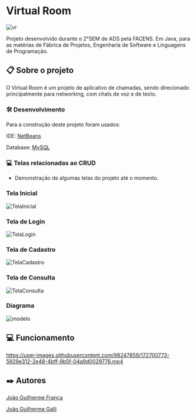 # Virtual Room 
![vr](https://user-images.githubusercontent.com/98247859/172670016-f18852fe-61ed-4e11-b205-b03f14dd1544.png)

Projeto desenvolvido durante o 2°SEM de ADS pela FACENS. Em Java, para as matérias de Fábrica de Projetos, Engenharia de Software e Linguagens de Programação.

## 📋 Sobre o projeto

O Virtual Room é um projeto de aplicativo de chamadas, sendo direcionado principalmente para networking, com chats de voz e de texto.

### 🛠️ Desenvolvimento

Para a construção deste projeto foram usados:

IDE: [NetBeans](https://netbeans.apache.org)

Database: [MySQL](https://www.mysql.com)

### 💻 Telas relacionadas ao CRUD

* Demonstração de algumas telas do projeto até o momento.

### Tela Inicial

![TelaInicial](https://user-images.githubusercontent.com/98247859/172670689-1b8c4f57-63c7-4fda-98e9-f7b8bc588b47.png)


### Tela de Login

![TelaLogin](https://user-images.githubusercontent.com/98247859/172670692-36382d53-4a66-42f1-a179-cb1978b5f673.png)


### Tela de Cadastro

![TelaCadastro](https://user-images.githubusercontent.com/98247859/172670694-7aa752b3-ac73-45d4-8dbe-893bc96c2ba5.png)


### Tela de Consulta

![TelaConsulta](https://user-images.githubusercontent.com/98247859/172670696-bdb3532b-2562-4bd3-a9ce-1c7188bb99e4.png)

### Diagrama

![modelo](https://user-images.githubusercontent.com/98247859/172702549-1e09e9f0-be9e-4ce2-a968-3100dd6becfe.png)


## 💻 Funcionamento

https://user-images.githubusercontent.com/98247859/172700773-5929e312-2e48-4bff-9b5f-04a9d0029776.mp4


## ✒️ Autores

[João Guilherme França](https://www.linkedin.com/in/joão-castro-429a6917a/)


[João Guilherme Galli](https://www.linkedin.com/in/jo%C3%A3o-galli-8aa04822b)


